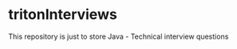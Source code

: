 tritonInterviews
================

This repository is just to store Java - Technical interview questions
